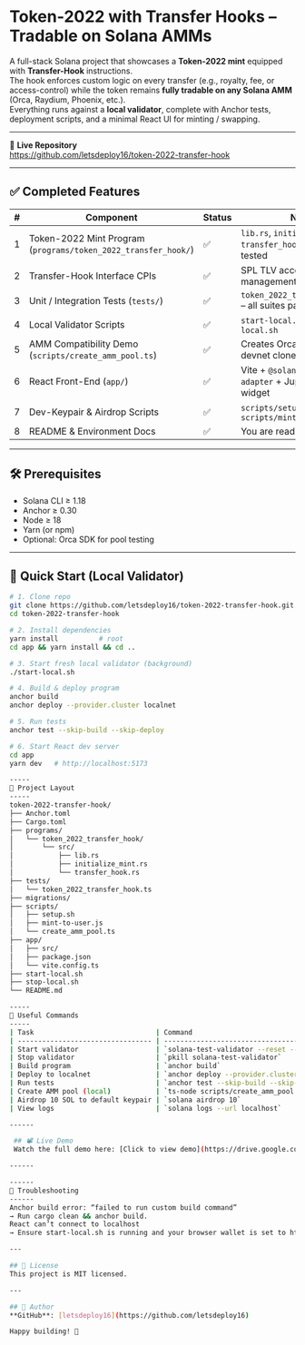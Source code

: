 # Token-2022 with Transfer Hooks – Tradable on Solana AMMs

A full-stack Solana project that showcases a **Token-2022 mint** equipped with **Transfer-Hook** instructions.  
The hook enforces custom logic on every transfer (e.g., royalty, fee, or access-control) while the token remains **fully tradable on any Solana AMM** (Orca, Raydium, Phoenix, etc.).  
Everything runs against a **local validator**, complete with Anchor tests, deployment scripts, and a minimal React UI for minting / swapping.

-----
🔗 **Live Repository**  
https://github.com/letsdeploy16/token-2022-transfer-hook

-----

## ✅ Completed Features
| # | Component | Status | Notes |
|---|-----------|--------|-------|
| 1 | Token-2022 Mint Program (`programs/token_2022_transfer_hook/`) | ✅ | `lib.rs`, `initialize_mint.rs`, `transfer_hook.rs` compiled & tested |
| 2 | Transfer-Hook Interface CPIs | ✅ | SPL TLV account management & validation |
| 3 | Unit / Integration Tests (`tests/`) | ✅ | `token_2022_transfer_hook.ts` – all suites pass |
| 4 | Local Validator Scripts | ✅ | `start-local.sh`, `stop-local.sh` |
| 5 | AMM Compatibility Demo (`scripts/create_amm_pool.ts`) | ✅ | Creates Orca Whirlpool on devnet clone |
| 6 | React Front-End (`app/`) | ✅ | Vite + `@solana/wallet-adapter` + Jupiter swap widget |
| 7 | Dev-Keypair & Airdrop Scripts | ✅ | `scripts/setup.sh`, `scripts/mint-to-user.js` |
| 8 | README & Environment Docs | ✅ | You are reading it |

---

## 🛠 Prerequisites
- Solana CLI ≥ 1.18  
- Anchor ≥ 0.30  
- Node ≥ 18  
- Yarn (or npm)  
- Optional: Orca SDK for pool testing

---

## 🚀 Quick Start (Local Validator)

```bash
# 1. Clone repo
git clone https://github.com/letsdeploy16/token-2022-transfer-hook.git
cd token-2022-transfer-hook

# 2. Install dependencies
yarn install          # root
cd app && yarn install && cd ..

# 3. Start fresh local validator (background)
./start-local.sh

# 4. Build & deploy program
anchor build
anchor deploy --provider.cluster localnet

# 5. Run tests
anchor test --skip-build --skip-deploy

# 6. Start React dev server
cd app
yarn dev   # http://localhost:5173

-----
📁 Project Layout
-----
token-2022-transfer-hook/
├── Anchor.toml
├── Cargo.toml
├── programs/
│   └── token_2022_transfer_hook/
│       └── src/
│           ├── lib.rs
│           ├── initialize_mint.rs
│           └── transfer_hook.rs
├── tests/
│   └── token_2022_transfer_hook.ts
├── migrations/
├── scripts/
│   ├── setup.sh
│   ├── mint-to-user.js
│   └── create_amm_pool.ts
├── app/
│   ├── src/
│   ├── package.json
│   └── vite.config.ts
├── start-local.sh
├── stop-local.sh
└── README.md

-----
🧪 Useful Commands
-----
| Task                              | Command                                                 |
| --------------------------------- | ------------------------------------------------------- |
| Start validator                   | `solana-test-validator --reset --quiet --rpc-port 8899` |
| Stop validator                    | `pkill solana-test-validator`                           |
| Build program                     | `anchor build`                                          |
| Deploy to localnet                | `anchor deploy --provider.cluster localnet`             |
| Run tests                         | `anchor test --skip-build --skip-deploy`                |
| Create AMM pool (local)           | `ts-node scripts/create_amm_pool.ts`                    |
| Airdrop 10 SOL to default keypair | `solana airdrop 10`                                     |
| View logs                         | `solana logs --url localhost`                           |

------

 ## 📽️ Live Demo 
 Watch the full demo here: [Click to view demo](https://drive.google.com/file/d/1qtgF4ufwyQsSoSGovM1UurCPB3NMJJXJ/view?usp=drive_link)

------

------
📝 Troubleshooting
------
Anchor build error: “failed to run custom build command”
→ Run cargo clean && anchor build.
React can’t connect to localhost
→ Ensure start-local.sh is running and your browser wallet is set to http://localhost:8899.

---

## 🪪 License
This project is MIT licensed.

---

## 🔗 Author
**GitHub**: [letsdeploy16](https://github.com/letsdeploy16)

Happy building! 🚀